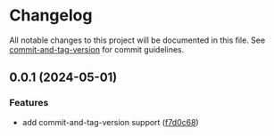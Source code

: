 # Changelog

All notable changes to this project will be documented in this file. See [commit-and-tag-version](https://github.com/absolute-version/commit-and-tag-version) for commit guidelines.

## 0.0.1 (2024-05-01)


### Features

* add commit-and-tag-version support ([f7d0c68](https://github.com/Farhang-Osman/Shoe-Shop/commit/f7d0c68cb3f8058edb1caad8a8db3cd0cbf212d8))
